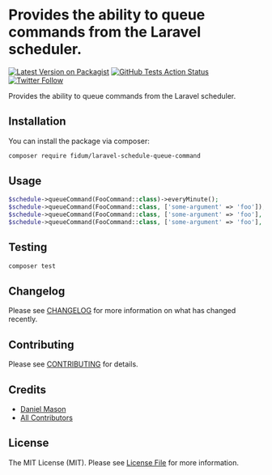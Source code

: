 # Provides the ability to queue commands from the Laravel scheduler.

[![Latest Version on Packagist](https://img.shields.io/packagist/v/fidum/laravel-schedule-queue-command.svg?style=for-the-badge)](https://packagist.org/packages/fidum/laravel-schedule-queue-command)
[![GitHub Tests Action Status](https://img.shields.io/github/workflow/status/fidum/laravel-schedule-queue-command/run-tests?label=tests&style=for-the-badge)](https://github.com/fidum/laravel-schedule-queue-command/actions?query=workflow%3Arun-tests+branch%3Amain)
[![Twitter Follow](https://img.shields.io/twitter/follow/danmasonmp?label=Follow&logo=twitter&style=for-the-badge)](https://twitter.com/danmasonmp)

Provides the ability to queue commands from the Laravel scheduler.

## Installation

You can install the package via composer:

```bash
composer require fidum/laravel-schedule-queue-command
```

## Usage

```php
$schedule->queueCommand(FooCommand::class)->everyMinute();
$schedule->queueCommand(FooCommand::class, ['some-argument' => 'foo']);
$schedule->queueCommand(FooCommand::class, ['some-argument' => 'foo'], 'queue');
$schedule->queueCommand(FooCommand::class, ['some-argument' => 'foo'], 'queue', 'connection');
```

## Testing

```bash
composer test
```

## Changelog

Please see [CHANGELOG](CHANGELOG.md) for more information on what has changed recently.

## Contributing

Please see [CONTRIBUTING](https://github.com/dmason30/.github/blob/main/CONTRIBUTING.md) for details.

## Credits

- [Daniel Mason](https://github.com/dmason30)
- [All Contributors](../../contributors)

## License

The MIT License (MIT). Please see [License File](LICENSE.md) for more information.
